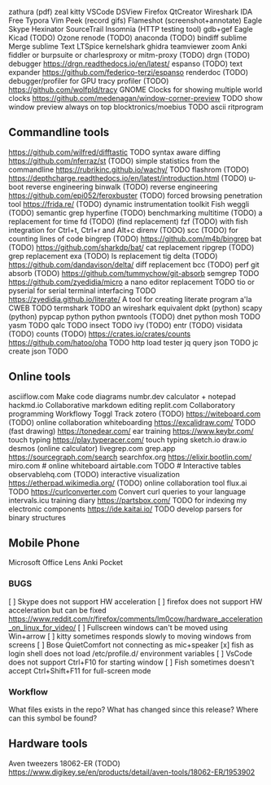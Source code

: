 zathura (pdf)
zeal
kitty
VSCode
DSView
Firefox
QtCreator
Wireshark
IDA Free
Typora
Vim
Peek (record gifs)
Flameshot (screenshot+annotate)
Eagle
Skype
Hexinator
SourceTrail
Insomnia (HTTP testing tool)
gdb+gef
Eagle
Kicad (TODO)
Ozone
renode (TODO)
anaconda (TODO)
bindiff
sublime Merge
sublime Text
LTSpice
kernelshark
ghidra
teamviewer
zoom
Anki
fiddler or burpsuite or charlesproxy or mitm-proxy (TODO)
drgn (TODO) debugger https://drgn.readthedocs.io/en/latest/
espanso (TODO) text expander https://github.com/federico-terzi/espanso
renderdoc (TODO) debugger/profiler for GPU
tracy profiler (TODO) https://github.com/wolfpld/tracy
GNOME Clocks for showing multiple world clocks
https://github.com/medenagan/window-corner-preview TODO show window preview always on top
blocktronics/moebius TODO ascii ritprogram

## Commandline tools
https://github.com/wilfred/difftastic TODO syntax aware diffing
https://github.com/nferraz/st (TODO) simple statistics from the commandline
https://rubrikinc.github.io/wachy/ TODO
flashrom (TODO)
https://depthcharge.readthedocs.io/en/latest/introduction.html (TODO) u-boot reverse engineering
binwalk (TODO) reverse engineering
https://github.com/epi052/feroxbuster (TODO) forced browsing penetration tool
https://frida.re/ (TODO) dynamic instrumentation toolkit
Fish
weggli (TODO) semantic grep
hyperfine (TODO) benchmarking
multitime (TODO) a replacement for time
fd (TODO) (find replacement)
fzf (TODO) with fish integration for Ctrl+t, Ctrl+r and Alt+c
direnv (TODO)
scc (TODO) for counting lines of code
bingrep (TODO) https://github.com/m4b/bingrep
bat (TODO) https://github.com/sharkdp/bat/   cat replacement
ripgrep (TODO) grep replacement
exa (TODO) ls replacement
tig
delta (TODO) https://github.com/dandavison/delta/  diff replacement
bcc (TODO)
perf
git absorb (TODO) https://github.com/tummychow/git-absorb
semgrep TODO
https://github.com/zyedidia/micro a nano editor replacement TODO
tio or pyserial for serial terminal interfacing TODO
https://zyedidia.github.io/literate/ A tool for creating literate program a'la CWEB TODO
termshark TODO an wireshark equivalent
dpkt (python)
scapy (python)
pypcap python
python pwntools (TODO)
dnet python
mosh TODO
yasm TODO
qalc TODO
insect TODO
ivy (TODO)
entr (TODO)
visidata (TODO)
counts (TODO) https://crates.io/crates/counts
https://github.com/hatoo/oha TODO http load tester
jq query json TODO
jc create json TODO

## Online tools
asciiflow.com Make code diagrams
numbr.dev calculator + notepad
hackmd.io Collaborative markdown editing
replit.com Collaboratory programming
Workflowy
Toggl Track
zotero (TODO)
https://witeboard.com (TODO) online collaboration whiteboarding
https://excalidraw.com/ TODO (fast drawing)
https://tonedear.com/ ear training
https://www.keybr.com/ touch typing
https://play.typeracer.com/ touch typing
sketch.io
draw.io
desmos (online calculator)
livegrep.com
grep.app
https://sourcegraph.com/search
searchfox.org
https://elixir.bootlin.com/
miro.com # online whiteboard
airtable.com TODO # Interactive tables
observablehq.com (TODO) interactive visualization
https://etherpad.wikimedia.org/ (TODO) online collaboration tool
flux.ai TODO
https://curlconverter.com Convert curl queries to your language
intervals.icu training diary
https://partsbox.com/ TODO for indexing my electronic components
https://ide.kaitai.io/ TODO develop parsers for binary structures

## Mobile Phone
Microsoft Office Lens
Anki
Pocket


### BUGS
[ ] Skype does not support HW acceleration
[ ] firefox does not support HW acceleration but can be fixed 
    https://www.reddit.com/r/firefox/comments/lm0cow/hardware_acceleration_on_linux_for_video/
[ ] Fullscreen windows can't be moved using Win+arrow
[ ] kitty sometimes responds slowly to moving windows from screens
[ ] Bose QuietComfort not connecting as mic+speaker
[x] fish as login shell does not load /etc/profile.d/ environment variables
[ ] VsCode does not support Ctrl+F10 for starting window
[ ] Fish sometimes doesn't accept Ctrl+Shift+F11 for full-screen mode

### Workflow
What files exists in the repo?
What has changed since this release?
Where can this symbol be found?

## Hardware tools
Aven tweezers 18062-ER (TODO)  https://www.digikey.se/en/products/detail/aven-tools/18062-ER/1953902
